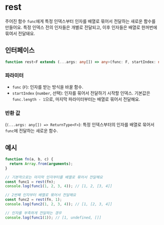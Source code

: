 # rest

주어진 함수 `func`에게 특정 인덱스부터 인자를 배열로 묶어서 전달하는 새로운 함수를 만들어요.
특정 인덱스 전의 인자들은 개별로 전달되고, 이후 인자들은 배열로 한꺼번에 묶여서 전달돼요.

## 인터페이스

```typescript
function rest<F extends (...args: any[]) => any>(func: F, startIndex: number): (...args: any[]) => ReturnType<F>;
```

### 파라미터

- `func` (`F`): 인자를 받는 방식을 바꿀 함수.
- `startIndex` (`number`, 선택): 인자를 묶어서 전달하기 시작할 인덱스. 기본값은 `func.length - 1`으로, 마지막 파라미터부터는 배열로 묶어서 전달해요.

### 반환 값

(`(...args: any[]) => ReturnType<F>`): 특정 인덱스부터의 인자를 배열로 묶어서 `func`에 전달하는 새로운 함수.

## 예시

```typescript
function fn(a, b, c) {
  return Array.from(arguments);
}

// 기본적으로는 마지막 인자부터를 배열로 묶어서 전달해요
const func1 = rest(fn);
console.log(func1(1, 2, 3, 4)); // [1, 2, [3, 4]]

// 2번째 인자부터 배열로 묶어서 전달해요
const func2 = rest(fn, 1);
console.log(func2(1, 2, 3, 4)); // [1, [2, 3, 4]]

// 인자를 부족하게 전달하는 경우
console.log(func1(1)); // [1, undefined, []]
```
